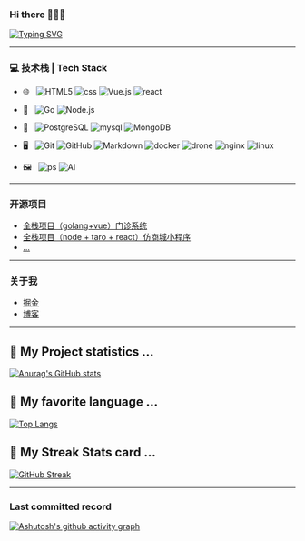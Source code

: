 ### Hi there 👋👋😃

[![Typing SVG](https://readme-typing-svg.demolab.com?font=Fira+Code&pause=1000&center=%E5%81%87&vCenter=%E5%81%87&repeat=%E7%9C%9F&random=%E5%81%87&width=435&lines=hello+welcome+here)](https://git.io/typing-svg)



---
### 💻 技术栈 | Tech Stack

- 🌐 &#160; ![HTML5](https://img.shields.io/badge/-HTML5-333333?style=flat&logo=HTML5)
![css](https://img.shields.io/badge/-CSS-333333?style=flat&logo=CSS3)
![Vue.js](https://img.shields.io/badge/-VueJS-333333?style=flat&logo=Vue.js)
![react](https://img.shields.io/badge/-react-333333?style=flat&logo=react)


- 🌌 &#160; ![Go](https://img.shields.io/badge/-Go-333333?style=flat&logo=go)
![Node.js](https://img.shields.io/badge/-Node.js-333333?style=flat&logo=node.js)

- 🧠 &#160; ![PostgreSQL](https://img.shields.io/badge/-PostgreSQL-333333?style=flat&logo=PostgreSQL)
![mysql](https://img.shields.io/badge/-MySQL-333333?style=flat&logo=mysql)
![MongoDB](https://img.shields.io/badge/-MongoDB-333333?style=flat&logo=mongodb)


- 🖥️ &#160; ![Git](https://img.shields.io/badge/-Git-333333?style=flat&logo=git)
![GitHub](https://img.shields.io/badge/-GitHub-333333?style=flat&logo=github)
![Markdown](https://img.shields.io/badge/-Markdown-333333?style=flat&logo=markdown)
![docker](https://img.shields.io/badge/-Docker-333333?style=flat&logo=docker)
![drone](https://img.shields.io/badge/-Drone-333333?style=flat&logo=drone)
![nginx](https://img.shields.io/badge/-Nginx-333333?style=flat&logo=nginx)
![linux](https://img.shields.io/badge/-Linux-333333?style=flat&logo=linux)

- 🖼️ &#160; ![ps](https://img.shields.io/badge/-PS-333333?style=flat&logo=adobe-photoshop)
![AI](https://img.shields.io/badge/-AI-333333?style=flat&logo=adobe-illustrator)

---
### 开源项目
- [全栈项目（golang+vue）门诊系统](https://github.com/luqiangbo/vite-vue-demo)
- [全栈项目（node + taro + react）仿商城小程序](https://juejin.cn/post/7317489683036930098)
- [...](https://github.com)



---
### 关于我
- [掘金](https://juejin.cn/user/1222312659544152/)
- [博客](https://cooog.com/)
---


## 🌱 My Project statistics ...

[![Anurag's GitHub stats](https://github-readme-stats.vercel.app/api?username=luqiangbo&show_icons=true&theme=cobalt)](https://github.com/luqiangbo)


## 🌲 My favorite language ...

[![Top Langs](https://github-readme-stats.vercel.app/api/top-langs/?username=anuraghazra&layout=donut)](https://github.com/anuraghazra/github-readme-stats)

## 🌵 My Streak Stats card ...

[![GitHub Streak](https://streak-stats.demolab.com/?user=luqiangbo)](https://git.io/streak-stats)


---
### Last committed record

[![Ashutosh's github activity graph](https://github-readme-activity-graph.vercel.app/graph?username=luqiangbo&theme=github-compact)](https://github.com/luqiangbo)